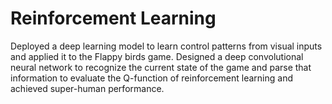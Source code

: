 # Reinforcement Learning
Deployed a deep learning model to learn control patterns from visual inputs and applied it to the Flappy birds game. Designed a deep convolutional neural network to recognize the current state of the game and parse that information to evaluate the Q-function of reinforcement learning and achieved super-human performance.

